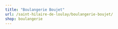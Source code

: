 ```yaml
---
title: "Boulangerie Boujet"
url: /saint-hilaire-de-loulay/boulangerie-boujet/
shop: boulangerie
---
```

